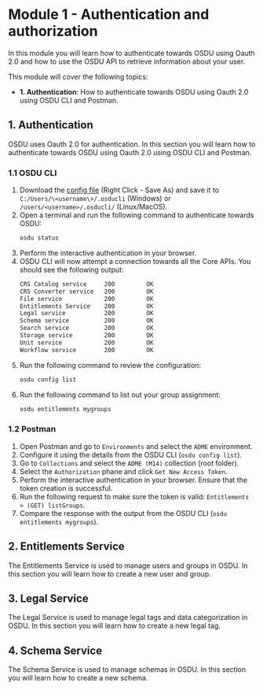 # Module 1 - Authentication and authorization
In this module you will learn how to authenticate towards OSDU using Oauth 2.0 and how to use the OSDU API to retrieve information about your user.

This module will cover the following topics:
- **1. Authentication**: How to authenticate towards OSDU using Oauth 2.0 using OSDU CLI and Postman.

## 1. Authentication
OSDU uses Oauth 2.0 for authentication. In this section you will learn how to authenticate towards OSDU using Oauth 2.0 using OSDU CLI and Postman.

### 1.1 OSDU CLI
1. Download the [config file](./config?raw=1) (Right Click - Save As) and save it to `C:/Users/\<username\>/.osducli` (Windows) or `/users/<username>/.osducli/` (Linux/MacOS).
2. Open a terminal and run the following command to authenticate towards OSDU:
    ```bash
    osdu status
    ```
3. Perform the interactive authentication in your browser.    
4. OSDU CLI will now attempt a connection towards all the Core APIs. You should see the following output:
    ```bash
    CRS Catalog service     200         OK
    CRS Converter service   200         OK
    File service            200         OK
    Entitlements Service    200         OK
    Legal service           200         OK
    Schema service          200         OK
    Search service          200         OK
    Storage service         200         OK
    Unit service            200         OK
    Workflow service        200         OK
    ```
5. Run the following command to review the configuration:
    ```bash
    osdu config list
    ```
6. Run the following command to list out your group assignment:
    ```bash
    osdu entitlements mygroups
    ```

### 1.2 Postman
1. Open Postman and go to `Environments` and select the `ADME` environment.
2. Configure it using the details from the OSDU CLI (`osdu config list`).
3. Go to `Collections` and select the `ADME (M14)` collection (root folder).
4. Select the `Authorization` phane and click `Get New Access Token`.
5. Perform the interactive authentication in your browser. Ensure that the token creation is successful.
6. Run the following request to make sure the token is valid: `Entitlements > (GET) listGroups`.
7. Compare the response with the output from the OSDU CLI (`osdu entitlements mygroups`).

## 2. Entitlements Service
The Entitlements Service is used to manage users and groups in OSDU. In this section you will learn how to create a new user and group.

## 3. Legal Service
The Legal Service is used to manage legal tags and data categorization in OSDU. In this section you will learn how to create a new legal tag.

## 4. Schema Service
The Schema Service is used to manage schemas in OSDU. In this section you will learn how to create a new schema.